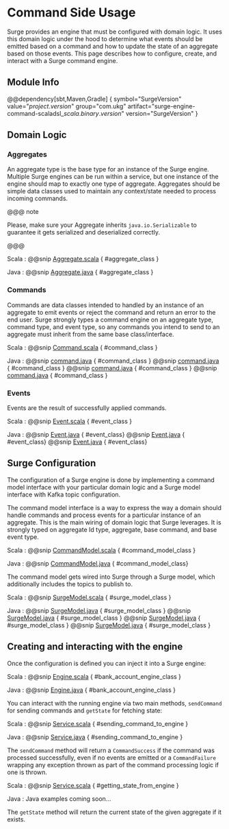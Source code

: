# Command Side Usage

Surge provides an engine that must be configured with domain logic.  It uses this domain logic
under the hood to determine what events should be emitted based on a command and how to update
the state of an aggregate based on those events.  This page describes how to configure, create,
and interact with a Surge command engine.

## Module Info

@@dependency[sbt,Maven,Gradle] {
  symbol="SurgeVersion"
  value="$project.version$"
  group="com.ukg"
  artifact="surge-engine-command-scaladsl_$scala.binary.version$"
  version="SurgeVersion"
}

## Domain Logic

### Aggregates

An aggregate type is the base type for an instance of the Surge engine.  Multiple Surge engines can be run within a service, but one instance of the engine should map to exactly one type of aggregate.
Aggregates should be simple data classes used to maintain any context/state needed to process incoming commands.

@@@ note

Please, make sure your Aggregate inherits `java.io.Serializable` to guarantee it gets serialized and deserialized correctly.

@@@

Scala
:    @@snip [Aggregate.scala](/modules/surge-docs/src/test/scala/docs/command/BankAccountCommandModel.scala) { #aggregate_class }

Java
:    @@snip [Aggregate.java](/modules/surge-docs/src/test/java/docs/example/account/BankAccount.java) { #aggregate_class }

### Commands

Commands are data classes intended to handled by an instance of an aggregate to emit events or reject the command and return an error to the end user.
Surge strongly types a command engine on an aggregate type, command type, and event type, so any commands you intend to send to an aggregate must inherit from the same base class/interface.

Scala
:    @@snip [Command.scala](/modules/surge-docs/src/test/scala/docs/command/BankAccountCommandModel.scala) { #command_class }

Java
:    @@snip [command.java](/modules/surge-docs/src/test/java/docs/example/command/BankAccountCommand.java) { #command_class }
@@snip [command.java](/modules/surge-docs/src/test/java/docs/example/account/CreateAccount.java) { #command_class }
@@snip [command.java](/modules/surge-docs/src/test/java/docs/example/account/CreditAccount.java) { #command_class }
@@snip [command.java](/modules/surge-docs/src/test/java/docs/example/account/DebitAccount.java) { #command_class }

### Events

Events are the result of successfully applied commands.

Scala
:    @@snip [Event.scala](/modules/surge-docs/src/test/scala/docs/command/BankAccountCommandModel.scala) { #event_class }

Java
:    @@snip [Event.java](/modules/surge-docs/src/test/java/docs/example/event/BankAccountEvent.java) { #event_class}
@@snip [Event.java](/modules/surge-docs/src/test/java/docs/example/event/BankAccountCreated.java) { #event_class}
@@snip [Event.java](/modules/surge-docs/src/test/java/docs/example/event/BankAccountUpdated.java) { #event_class}


## Surge Configuration

The configuration of a Surge engine is done by implementing a command model interface with your particular domain logic and a Surge model interface with Kafka topic configuration.

The command model interface is a way to express the way a domain should handle commands and process events for a particular instance of an aggregate.  This is the main wiring of domain logic that Surge leverages.
It is strongly typed on aggregate Id type, aggregate, base command, and base event type.

Scala
:    @@snip [CommandModel.scala](/modules/surge-docs/src/test/scala/docs/command/BankAccountCommandModel.scala) { #command_model_class }

Java
:    @@snip [CommandModel.java](/modules/surge-docs/src/test/java/docs/example/command/BankAccountCommandModel.java) { #command_model_class}

The command model gets wired into Surge through a Surge model, which additionally includes the topics to publish to.

Scala
:    @@snip [SurgeModel.scala](/modules/surge-docs/src/test/scala/docs/command/BankAccountSurgeModel.scala) { #surge_model_class }

Java
:     @@snip [SurgeModel.java](/modules/surge-docs/src/test/java/docs/example/BankAccountSurgeModel.java) { #surge_model_class }
@@snip [SurgeModel.java](/modules/surge-docs/src/test/java/docs/example/format/SurgeAggregateReadFormattingBankAccount.java) { #surge_model_class }
@@snip [SurgeModel.java](/modules/surge-docs/src/test/java/docs/example/format/SurgeAggregateWriteFormattingBankAccount.java) { #surge_model_class }
@@snip [SurgeModel.java](/modules/surge-docs/src/test/java/docs/example/format/SurgeEventWriteFormattingBankEvent.java) { #surge_model_class }


## Creating and interacting with the engine

Once the configuration is defined you can inject it into a Surge engine:

Scala
:    @@snip [Engine.scala](/modules/surge-docs/src/test/scala/docs/command/BankAccountEngine.scala) { #bank_account_engine_class }

Java
:    @@snip [Engine.java](/modules/surge-docs/src/test/java/docs/example/Main.java) { #bank_account_engine_class }


You can interact with the running engine via two main methods, `sendCommand` for sending commands and `getState` for fetching state:

Scala
:    @@snip [Service.scala](/modules/surge-docs/src/test/scala/docs/command/BankAccountCommandEngineSpec.scala) { #sending_command_to_engine }

Java
:    @@snip [Service.java](/modules/surge-docs/src/test/java/docs/example/Main.java) { #sending_command_to_engine }

The `sendCommand` method will return a `CommandSuccess` if the command was processed successfully, even if no events are emitted or a `CommandFailure` wrapping any exception thrown as part of the command processing logic if one is thrown.

Scala
:    @@snip [Service.scala](/modules/surge-docs/src/test/scala/docs/command/BankAccountCommandEngineSpec.scala) { #getting_state_from_engine }

Java
:    Java examples coming soon...

The `getState` method will return the current state of the given aggregate if it exists.

